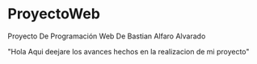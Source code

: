 # ProyectoWeb
Proyecto De Programación Web De Bastian Alfaro Alvarado

"Hola Aqui deejare los avances hechos en la realizacion de mi proyecto"
